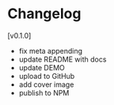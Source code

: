 # Changelog

[v0.1.0]

- fix meta appending
- update README with docs
- update DEMO
- upload to GitHub
- add cover image
- publish to NPM
